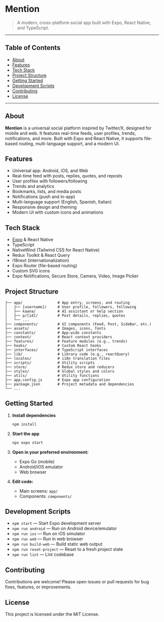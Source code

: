 # Mention

> A modern, cross-platform social app built with Expo, React Native, and TypeScript.

---

## Table of Contents
- [About](#about)
- [Features](#features)
- [Tech Stack](#tech-stack)
- [Project Structure](#project-structure)
- [Getting Started](#getting-started)
- [Development Scripts](#development-scripts)
- [Contributing](#contributing)
- [License](#license)

---

## About

**Mention** is a universal social platform inspired by Twitter/X, designed for mobile and web. It features real-time feeds, user profiles, trends, notifications, and more. Built with Expo and React Native, it supports file-based routing, multi-language support, and a modern UI.

## Features
- Universal app: Android, iOS, and Web
- Real-time feed with posts, replies, quotes, and reposts
- User profiles with followers/following
- Trends and analytics
- Bookmarks, lists, and media posts
- Notifications (push and in-app)
- Multi-language support (English, Spanish, Italian)
- Responsive design and theming
- Modern UI with custom icons and animations

## Tech Stack
- [Expo](https://expo.dev/) & React Native
- TypeScript
- NativeWind (Tailwind CSS for React Native)
- Redux Toolkit & React Query
- i18next (internationalization)
- Expo Router (file-based routing)
- Custom SVG icons
- Expo Notifications, Secure Store, Camera, Video, Image Picker

## Project Structure
```
├── app/                # App entry, screens, and routing
│   ├── [username]/     # User profile, followers, following
│   ├── kaana/          # AI assistant or help section
│   ├── p/[id]/         # Post details, replies, quotes
│   └── ...
├── components/         # UI components (Feed, Post, SideBar, etc.)
├── assets/             # Images, icons, fonts
├── constants/          # App-wide constants
├── context/            # React context providers
├── features/           # Feature modules (e.g., trends)
├── hooks/              # Custom React hooks
├── interfaces/         # TypeScript interfaces
├── lib/                # Library code (e.g., reactQuery)
├── locales/            # i18n translation files
├── scripts/            # Utility scripts
├── store/              # Redux store and reducers
├── styles/             # Global styles and colors
├── utils/              # Utility functions
├── app.config.js       # Expo app configuration
├── package.json        # Project metadata and dependencies
└── ...
```

## Getting Started

1. **Install dependencies**
   ```bash
   npm install
   ```

2. **Start the app**
   ```bash
   npx expo start
   ```

3. **Open in your preferred environment:**
   - Expo Go (mobile)
   - Android/iOS emulator
   - Web browser

4. **Edit code:**
   - Main screens: `app/`
   - Components: `components/`

## Development Scripts

- `npm start` — Start Expo development server
- `npm run android` — Run on Android device/emulator
- `npm run ios` — Run on iOS simulator
- `npm run web` — Run in web browser
- `npm run build-web` — Build static web output
- `npm run reset-project` — Reset to a fresh project state
- `npm run lint` — Lint codebase

## Contributing

Contributions are welcome! Please open issues or pull requests for bug fixes, features, or improvements.

## License

This project is licensed under the MIT License.
